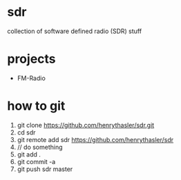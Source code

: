 # sdr
collection of software defined radio (SDR) stuff

# projects
* FM-Radio


# how to git
1. git clone https://github.com/henrythasler/sdr.git
2. cd sdr
3. git remote add sdr https://github.com/henrythasler/sdr
4. // do something
5. git add .
6. git commit -a
7. git push sdr master
